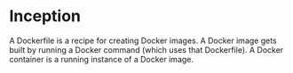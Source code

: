 # Inception

A Dockerfile is a recipe for creating Docker images. A Docker image gets built by running a Docker command (which uses that Dockerfile). A Docker container is a running instance of a Docker image.

<!--
docker build -t hello-world .
docker run -p 80:80 -v /User/Benjamin...:/var/www/html/ hello-world

/var/run/mysqld/mysqld.sock

apt-get install vim -y

todo : http://bmerchin.42.fr qui renvoie sur nginx
-->